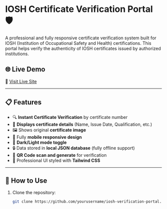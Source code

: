 # IOSH Certificate Verification Portal 🛡️

A professional and fully responsive certificate verification system built for IOSH (Institution of Occupational Safety and Health) certifications. This portal helps verify the authenticity of IOSH certificates issued by authorized institutions.

## 🌐 Live Demo

🔗 [Visit Live Site](https://hseinstituteuk.github.io/iosh-verification-portal/)

---

## 📋 Features

- 🔍 **Instant Certificate Verification** by certificate number
- 📄 **Displays certificate details** (Name, Issue Date, Qualification, etc.)
- 🖼️ Shows original **certificate image**
- 📱 Fully **mobile responsive design**
- 🌙 **Dark/Light mode toggle**
- 🔒 Data stored in **local JSON database** (fully offline support)
- 📸 **QR Code scan and generate** for verification
- 🎨 Professional UI styled with **Tailwind CSS**

---

## 🚀 How to Use

1. Clone the repository:

   ```bash
   git clone https://github.com/yourusername/iosh-verification-portal.git
